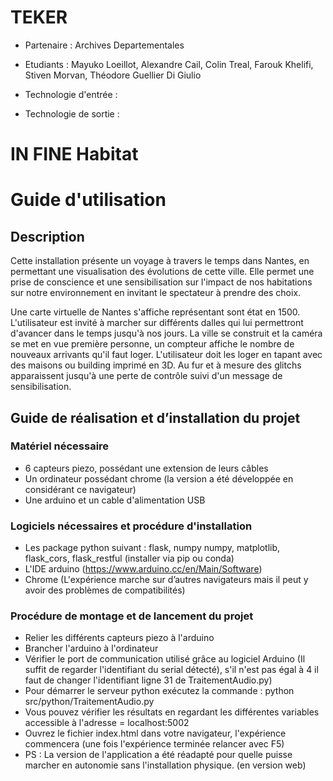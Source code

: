# TEKER

- Partenaire : Archives Departementales

- Etudiants : Mayuko Loeillot, Alexandre Cail, Colin Treal, Farouk Khelifi, Stiven Morvan, Théodore Guellier Di Giulio

- Technologie d'entrée :

- Technologie de sortie :


# IN FINE Habitat

# Guide d'utilisation

## Description

Cette installation présente un voyage à travers le temps dans Nantes, en permettant une visualisation des évolutions de cette ville.
Elle permet une prise de conscience et une sensibilisation sur l'impact de nos habitations sur notre environnement en invitant le spectateur à prendre des choix.

Une carte virtuelle de Nantes s'affiche représentant sont état en 1500. L'utilisateur est invité à marcher sur différents dalles qui lui permettront d'avancer dans le temps jusqu'à nos jours.
La ville se construit et la caméra se met en vue première personne, un compteur affiche le nombre de nouveaux arrivants qu'il faut loger.
L'utilisateur doit les loger en tapant avec des maisons ou building imprimé en 3D. Au fur et à mesure des glitchs apparaissent jusqu'à une perte de contrôle suivi d'un message de sensibilisation.

## Guide de réalisation et d’installation du projet

### Matériel nécessaire
- 6 capteurs piezo, possédant une extension de leurs câbles
- Un ordinateur possédant chrome (la version a été développée en considérant ce navigateur)
- Une arduino et un cable d'alimentation USB

### Logiciels nécessaires et procédure d'installation
- Les package python suivant : flask, numpy numpy, matplotlib, flask_cors, flask_restful (installer via pip ou conda)
- L'IDE arduino (https://www.arduino.cc/en/Main/Software)
- Chrome (L'expérience marche sur d’autres navigateurs mais il peut y avoir des problèmes de compatibilités)

### Procédure de montage et de lancement du projet
- Relier les différents capteurs piezo à l'arduino
- Brancher l'arduino à l'ordinateur
- Vérifier le port de communication utilisé grâce au logiciel Arduino (Il suffit de regarder l'identifiant du serial détecté), s'il n'est pas égal à 4 il faut de changer l'identifiant ligne 31 de TraitementAudio.py)
- Pour démarrer le serveur python exécutez la commande : python src/python/TraitementAudio.py
- Vous pouvez vérifier les résultats en regardant les différentes variables accessible à l'adresse = localhost:5002
- Ouvrez le fichier index.html dans votre navigateur, l'expérience commencera (une fois l'expérience terminée relancer avec F5)
- PS : La version de l'application a été réadapté pour quelle puisse marcher en autonomie sans l'installation physique. (en version web)
